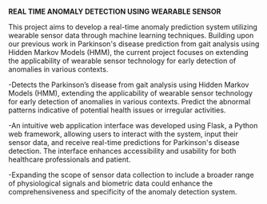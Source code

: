 **REAL TIME ANOMALY DETECTION USING WEARABLE SENSOR**

 
   This project aims to develop a real-time anomaly prediction system utilizing wearable sensor data through machine learning techniques. Building upon our previous work in Parkinson's disease prediction from gait analysis using Hidden Markov Models (HMM), the current project focuses on extending the applicability of wearable sensor technology for early detection of anomalies in various contexts.
 
   -Detects the Parkinson’s disease from gait analysis using Hidden Markov Models (HMM), extending the applicability of wearable sensor technology for early detection of anomalies in various contexts. 
   Predict the abnormal patterns indicative of potential health issues or irregular activities.
 
   -An intuitive web application interface was developed using Flask, a Python web framework, allowing users to interact with the system, input their sensor data, and receive real-time predictions for Parkinson's disease detection. The interface enhances accessibility and usability for both healthcare professionals and patient.

   -Expanding the scope of sensor data collection to include a broader range of physiological signals and biometric data could enhance the comprehensiveness and specificity of the anomaly detection system.
